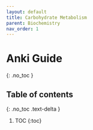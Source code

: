```yaml
---
layout: default
title: Carbohydrate Metabolism
parent: Biochemistry
nav_order: 1
---
```


# Anki Guide
{: .no_toc }

## Table of contents
{: .no_toc .text-delta }

1. TOC
{:toc}
